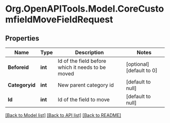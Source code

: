 # Org.OpenAPITools.Model.CoreCustomfieldMoveFieldRequest

## Properties

Name | Type | Description | Notes
------------ | ------------- | ------------- | -------------
**Beforeid** | **int** | Id of the field before which it needs to be moved | [optional] [default to 0]
**Categoryid** | **int** | New parent category id | [default to null]
**Id** | **int** | Id of the field to move | [default to null]

[[Back to Model list]](../README.md#documentation-for-models) [[Back to API list]](../README.md#documentation-for-api-endpoints) [[Back to README]](../README.md)

